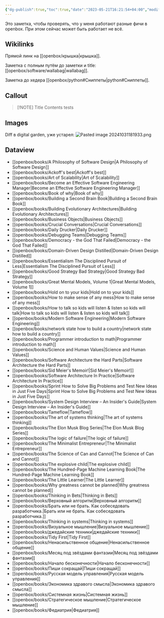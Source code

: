 ```yaml
---
{"dg-publish":true,"toc":true,"date":"2023-05-21T16:21:54+04:00","modified_at":"2024-11-14T16:59:33+03:00","permalink":"/mine/showcase/","dgPassFrontmatter":true}
---
```



Это заметка, чтобы проверять, что у меня работают разные фичи в openbox. При этом сейчас может быть работает не всё.

## Wikilinks

Прямой линк на [[openbox/крышка|крышка]].

Заметка с полным путём до заметки и title: [[openbox/software/wallabag|wallabag]].

Заметка до хедера [[openbox/python#Сниппеты|python#Сниппеты]].

## Callout


> [!NOTE] Title
> Contents tests

## Images

Diff в digital garden, уже устарел:
![Pasted image 20241031181933.png](/images/Pasted%20image%2020241031181933.png)

## Dataview

- [[openbox/books/A Philosophy of Software Design|A Philosophy of Software Design]]
- [[openbox/books/Ackoff's best|Ackoff's best]]
- [[openbox/books/Art of Scalability|Art of Scalability]]
- [[openbox/books/Become an Effective Software Engineering Manager|Become an Effective Software Engineering Manager]]
- [[openbox/books/Book of why|Book of why]]
- [[openbox/books/Building a Second Brain Book|Building a Second Brain Book]]
- [[openbox/books/Building Evolutionary Architectures|Building Evolutionary Architectures]]
- [[openbox/books/Business Objects|Business Objects]]
- [[openbox/books/Crucial Conversations|Crucial Conversations]]
- [[openbox/books/Daily Drucker|Daily Drucker]]
- [[openbox/books/Debugging Teams|Debugging Teams]]
- [[openbox/books/Democracy - the God That Failed|Democracy - the God That Failed]]
- [[openbox/books/Domain-Driven Design Distilled|Domain-Driven Design Distilled]]
- [[openbox/books/Essentialism The Disciplined Pursuit of Less|Essentialism The Disciplined Pursuit of Less]]
- [[openbox/books/Good Strategy Bad Strategy|Good Strategy Bad Strategy]]
- [[openbox/books/Great Mental Models, Volume 1|Great Mental Models, Volume 1]]
- [[openbox/books/Hold on to your kids|Hold on to your kids]]
- [[openbox/books/How to make sense of any mess|How to make sense of any mess]]
- [[openbox/books/How to talk so kids will listen & listen so kids will talk|How to talk so kids will listen & listen so kids will talk]]
- [[openbox/books/Modern Software Engineering|Modern Software Engineering]]
- [[openbox/books/network state how to build a country|network state how to build a country]]
- [[openbox/books/Programmer introduction to math|Programmer introduction to math]]
- [[openbox/books/Science and Human Values|Science and Human Values]]
- [[openbox/books/Software Architecture  the Hard Parts|Software Architecture  the Hard Parts]]
- [[openbox/books/Sid Meier's Memoir!|Sid Meier's Memoir!]]
- [[openbox/books/Software Architecture In Practice|Software Architecture In Practice]]
- [[openbox/books/Sprint How to Solve Big Problems and Test New Ideas in Just Five Days|Sprint How to Solve Big Problems and Test New Ideas in Just Five Days]]
- [[openbox/books/System Design Interview – An Insider's Guide|System Design Interview – An Insider's Guide]]
- [[openbox/books/Tameflow|Tameflow]]
- [[openbox/books/The art of systems thinking|The art of systems thinking]]
- [[openbox/books/The Elon Musk Blog Series|The Elon Musk Blog Series]]
- [[openbox/books/The logic of failure|The logic of failure]]
- [[openbox/books/The Minimalist Entrepreneur|The Minimalist Entrepreneur]]
- [[openbox/books/The Science of Can and Cannot|The Science of Can and Cannot]]
- [[openbox/books/The explosive child|The explosive child]]
- [[openbox/books/The Hundred-Page Machine Learning Book|The Hundred-Page Machine Learning Book]]
- [[openbox/books/The Little Learner|The Little Learner]]
- [[openbox/books/Why greatness cannot be planned|Why greatness cannot be planned]]
- [[openbox/books/Thinking in Bets|Thinking in Bets]]
- [[openbox/books/Верховный алгоритм|Верховный алгоритм]]
- [[openbox/books/Брать или не брать. Как собеседовать разработчика.|Брать или не брать. Как собеседовать разработчика.]]
- [[openbox/books/Thinking in systems|Thinking in systems]]
- [[openbox/books/Визуальное мышление|Визуальное мышление]]
- [[openbox/books/джедайские техники|джедайские техники]]
- [[openbox/books/Tidy First|Tidy First]]
- [[openbox/books/Ненасильственное общение|Ненасильственное общение]]
- [[openbox/books/Месяц под звёздами фантазии|Месяц под звёздами фантазии]]
- [[openbox/books/Начало бесконечности|Начало бесконечности]]
- [[openbox/books/Пиши сокращай|Пиши сокращай]]
- [[openbox/books/Русская модель управления|Русская модель управления]]
- [[openbox/books/Экономика здравого смысла|Экономика здравого смысла]]
- [[openbox/books/Системная жизнь|Системная жизнь]]
- [[openbox/books/Стратегическое мышление|Стратегическое мышление]]
- [[openbox/books/Федиатрия|Федиатрия]]

